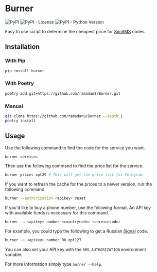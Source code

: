 # Burner

![PyPI](https://img.shields.io/pypi/v/burner) ![PyPI - License](https://img.shields.io/pypi/l/burner) ![PyPI - Python Version](https://img.shields.io/pypi/pyversions/burner)

Easy to use script to determine the cheapest price for [SimSMS](https://simsms.org/) codes.

## Installation

### With Pip

```bash
pip install burner
```

### With Poetry

```bash
poetry add git+https://github.com/ramadan8/Burner.git
```

### Manual

```bash
git clone https://github.com/ramadan8/Burner --depth 1
poetry install
```

## Usage

Use the following command to find the code for the service you want.

```bash
burner services
```

Then use the following command to find the price list for the service.

```bash
burner prices opt29 # This will get the price list for Telegram.
```

If you want to refresh the cache for the prices to a newer version, run the following command.

```bash
burner --authorization <apikey> reset
```

If you'd like to buy a phone number, use the following format. An API key with available funds is necessary for this command.

```bash
burner -a <apikey> number <countrycode> <servicecode>
```

For example, you could type the following to get a Russian [Signal](https://signal.org/) code.

```bash
burner -a <apikey> number RU opt127
```

You can also set your API key with the `SMS_AUTHORIZATION` environment variable.

For more information simply type `burner --help`.

